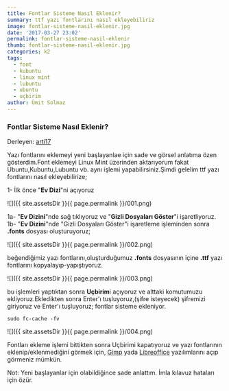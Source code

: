 ```yaml
---
title: Fontlar Sisteme Nasıl Eklenir?
summary: ttf yazı fontlarını nasıl ekleyebiliriz
image: fontlar-sisteme-nasil-eklenir.jpg
date: '2017-03-27 23:02'
permalink: fontlar-sisteme-nasil-eklenir
thumb: fontlar-sisteme-nasil-eklenir.jpg
categories: k2
tags:
  - font
  - kubuntu
  - linux mint
  - lubuntu
  - ubuntu
  - uçbirim
author: Ümit Solmaz
---
```

### Fontlar Sisteme Nasıl Eklenir?

Derleyen: [arti17](https://forum.ubuntu-tr.net/index.php?action=profile;u=29963)

Yazı fontlarını eklemeyi yeni başlayanlae için sade ve görsel anlatıma özen gösterdim.Font eklemeyi Linux Mint üzerinden aktarıyorum fakat Ubuntu,Kubuntu,Lubuntu vb. aynı işlemi yapabilirsiniz.Şimdi gelelim ttf yazı fontlarını nasıl ekleyebilirize;

1-   İlk önce "**Ev Dizi**"ni açıyoruz

![]({{ site.assetsDir }}{{ page.permalink }}/001.png)

1a- "**Ev Dizini**"nde sağ tıklıyoruz ve "**Gizli Dosyaları Göster**"i işaretliyoruz.
1b- "**Ev Dizini**"nde "Gizli Dosyaları Göster"i işaretleme işleminden sonra **.fonts** dosyası oluşturuyoruz;

![]({{ site.assetsDir }}{{ page.permalink }}/002.png)

beğendiğimiz yazı fontlarını,oluşturduğumuz **.fonts** dosyasının içine **.ttf** yazı fontlarını kopyalayıp-yapıştıyoruz.

![]({{ site.assetsDir }}{{ page.permalink }}/003.png)

bu işlemleri yaptıktan sonra **Uçbirim**i açıyoruz ve alttaki komutumuzu ekliyoruz.Ekledikten sonra Enter'ı tuşluyoruz,(şifre isteyecek) şifremizi giriyoruz ve Enter'ı tuşluyoruz; fontlar sisteme ekleniyor.

```
sudo fc-cache -fv
```

![]({{ site.assetsDir }}{{ page.permalink }}/004.png)

Fontları ekleme işlemi bittikten sonra Uçbirimi kapatıyoruz ve yazı fontlarının eklenip/eklenmediğini görmek için, [Gimp](https://wiki.ubuntu-tr.net/index.php?title=Gimp) yada [Libreoffice](https://tr.wikipedia.org/wiki/LibreOffice) yazılımlarını açıp görmeniz mümkün.

Not: Yeni başlayanlar için olabildiğince sade anlattım. İmla kılavuz hataları için özür.